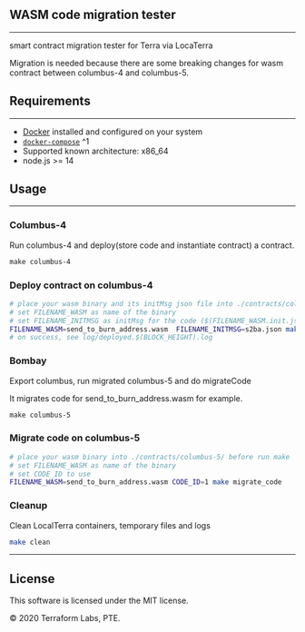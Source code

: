 ## WASM code migration tester

---

smart contract migration tester for Terra via LocaTerra

Migration is needed because there are some breaking changes for wasm contract between columbus-4 and columbus-5.

## Requirements

---

* [Docker](https://www.docker.com/) installed and configured on your system
* [`docker-compose`](https://github.com/docker/compose) ^1
* Supported known architecture: x86_64
* node.js >= 14

## Usage

---

### Columbus-4

Run columbus-4 and deploy(store code and instantiate contract) a contract.

  ```makefile
  make columbus-4
  ```

### Deploy contract on columbus-4

```bash
# place your wasm binary and its initMsg json file into ./contracts/columbus-4/ before run make
# set FILENAME_WASM as name of the binary
# set FILENAME_INITMSG as initMsg for the code ($(FILENAME_WASM.init.json) by default)
FILENAME_WASM=send_to_burn_address.wasm  FILENAME_INITMSG=s2ba.json make deploy_contract
# on success, see log/deployed.$(BLOCK_HEIGHT).log
```

### Bombay

Export columbus, run migrated columbus-5 and do migrateCode

It migrates code for send_to_burn_address.wasm for example.

  ```makefile
  make columbus-5
  ```

### Migrate code on columbus-5

```bash
# place your wasm binary into ./contracts/columbus-5/ before run make
# set FILENAME_WASM as name of the binary
# set CODE_ID to use
FILENAME_WASM=send_to_burn_address.wasm CODE_ID=1 make migrate_code
```

### Cleanup

Clean LocalTerra containers, temporary files and logs

```bash
make clean
```

---

## License

This software is licensed under the MIT license.

© 2020 Terraform Labs, PTE.
